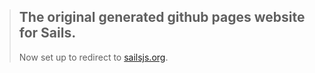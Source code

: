 > ## The original generated github pages website for Sails.
>
> Now set up to redirect to [sailsjs.org](http://sailsjs.org).
